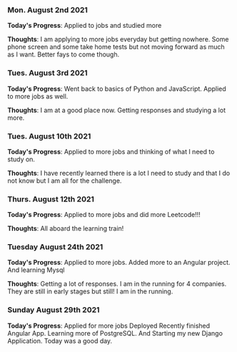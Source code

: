 ### Mon. August 2nd 2021

**Today's Progress**: Applied to jobs and studied more

**Thoughts**: I am applying to more jobs everyday but getting nowhere. Some phone screen and some take home tests but not moving forward as much as I want. Better fays to come though.

### Tues. August 3rd 2021

**Today's Progress**: Went back to basics of Python and JavaScript. Applied to more jobs as well.

**Thoughts**: I am at a good place now. Getting responses and studying a lot more.

### Tues. August 10th 2021

**Today's Progress**: Applied to more jobs and thinking of what I need to study on.

**Thoughts**: I have recently learned there is a lot I need to study and that I do not know but I am all for the challenge.

### Thurs. August 12th 2021

**Today's Progress**: Applied to more jobs and did more Leetcode!!!

**Thoughts**: All aboard the learning train!

### Tuesday August 24th 2021

**Today's Progress**: Applied to more jobs. Added more to an Angular project. And learning Mysql 

**Thoughts**: Getting a lot of responses. I am in the running for 4 companies. They are still in early stages but still! I am in the running.

### Sunday August 29th 2021

**Today's Progress**: Applied for more jobs Deployed Recently finished Angular App. Learning more of PostgreSQL. And Starting my new Django Application. Today was a good day.  
